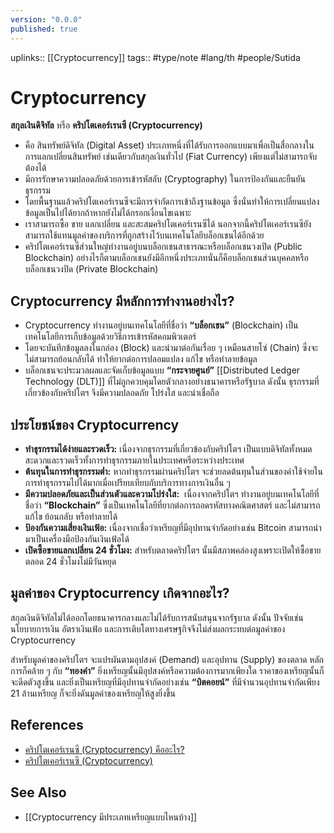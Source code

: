 ```yaml
---
version: "0.0.0"
published: true
---
```

uplinks:: [[Cryptocurrency]]
tags:: #type/note #lang/th #people/Sutida

# Cryptocurrency
**สกุลเงินดิจิทัล** หรือ **คริปโตเคอร์เรนซี (Cryptocurrency)** 
- คือ สินทรัพย์ดิจิทัล (Digital Asset) ประเภทหนึ่งที่ได้รับการออกแบบมาเพื่อเป็นสื่อกลางในการแลกเปลี่ยนสินทรัพย์ เช่นเดียวกับสกุลเงินทั่วไป (Fiat Currency) เพียงแต่ไม่สามารถจับต้องได้
- มีการรักษาความปลอดภัยด้วยการเข้ารหัสลับ (Cryptography) ในการป้องกันและยืนยันธุรกรรม 
- โดยพื้นฐานแล้วคริปโตเคอร์เรนซีจะมีการจำกัดการเข้าถึงฐานข้อมูล ซึ่งนั่นทำให้การเปลี่ยนแปลงข้อมูลเป็นไปได้ยากถ้าหากยังไม่ได้กรอกเงื่อนไขเฉพาะ
- เราสามารถซื้อ ขาย แลกเปลี่ยน และสะสมคริปโตเคอร์เรนซีได้                 นอกจากนี้คริปโตเคอร์เรนซียังสามารถใช้แทนมูลค่าของบริการที่ถูกสร้างไว้บนเทคโนโลยีบล็อกเชนได้อีกด้วย
- คริปโตเคอร์เรนซีส่วนใหญ่ทำงานอยู่บนบล็อกเชนสาธารณะหรือบล็อกเชนวงเปิด (Public Blockchain) อย่างไรก็ตามบล็อกเชนยังมีอีกหนึ่งประเภทนั่นก็คือบล็อกเชนส่วนบุคคลหรือบล็อกเชนวงปิด (Private Blockchain)

## Cryptocurrency มีหลักการทำงานอย่างไร?
- Cryptocurrency ทำงานอยู่บนเทคโนโลยีที่ชื่อว่า **“บล็อกเชน”** (Blockchain) เป็นเทคโนโลยีการเก็บข้อมูลด้วยวิธีการเข้ารหัสคอมพิวเตอร์ 
- โดยจะบันทึกข้อมูลลงในกล่อง (Block) และนำมาต่อกันเรื่อย ๆ เหมือนสายโซ่ (Chain) ซึ่งจะไม่สามารถย้อนกลับได้ ทำให้ยากต่อการปลอมแปลง แก้ไข หรือทำลายข้อมูล
- บล็อกเชนจะประมวลผลและจัดเก็บข้อมูลแบบ **“กระจายศูนย์”** [[Distributed Ledger Technology (DLT)]] ที่ไม่ถูกควบคุมโดยตัวกลางอย่างธนาคารหรือรัฐบาล ดังนั้น ธุรกรรมที่เกี่ยวข้องกับคริปโตฯ จึงมีความปลอดภัย โปร่งใส และน่าเชื่อถือ

## ประโยชน์ของ Cryptocurrency
-   **ทำธุรกรรมได้ง่ายและรวดเร็ว:** เนื่องจากธุรกรรมที่เกี่ยวข้องกับคริปโตฯ เป็นแบบดิจิทัลทั้งหมด สะดวกและรวดเร็วทั้งการทำธุรกรรมภายในประเทศหรือระหว่างประเทศ
-   **ต้นทุนในการทำธุรกรรมต่ำ:** หากทำธุรกรรมผ่านคริปโตฯ จะช่วยลดต้นทุนในส่วนของค่าใช้จ่ายในการทำธุรกรรมไปได้มากเมื่อเปรียบเทียบกับบริการทางการเงินอื่น ๆ
-   **มีความปลอดภัยและเป็นส่วนตัวและความโปร่งใส:**  เนื่องจากคริปโตฯ ทำงานอยู่บนเทคโนโลยีที่ชื่อว่า **“Blockchain”** ซึ่งเป็นเทคโนโลยีที่ยากต่อการถอดรหัสทางคณิตศาสตร์ และไม่สามารถแก้ไข ย้อนกลับ หรือทำลายได้
-   **ป้องกันความเสี่ยงเงินเฟ้อ:** เนื่องจากเชื่อว่าเหรียญที่มีอุปทานจำกัดอย่างเช่น Bitcoin สามารถนำมาเป็นเครื่องมือป้องกันเงินเฟ้อได้
-   **เปิดซื้อขายแลกเปลี่ยน 24 ชั่วโมง:** สำหรับตลาดคริปโตฯ นั้นมีสภาพคล่องสูงเพราะเปิดให้ซื้อขายตลอด 24 ชั่วโมงไม่มีวันหยุด

## มูลค่าของ Cryptocurrency เกิดจากอะไร?
สกุลเงินดิจิทัลไม่ได้ออกโดยธนาคารกลางและไม่ได้รับการสนับสนุนจากรัฐบาล ดังนั้น ปัจจัยเช่น นโยบายการเงิน อัตราเงินเฟ้อ และการเติบโตทางเศรษฐกิจจึงไม่ส่งผลกระทบต่อมูลค่าของ Cryptocurrency

สำหรับมูลค่าของคริปโตฯ จะแปรผันตามอุปสงค์ (Demand) และอุปทาน (Supply) ของตลาด หลักการก็คล้าย ๆ กับ **“ทองคำ”** ยิ่งเหรียญนั้นมีอุปสงค์หรือความต้องการมากเพียงใด ราคาของเหรียญนั้นก็จะดีดตัวสูงขึ้น และยิ่งเป็นเหรียญที่มีอุปทานจำกัดอย่างเช่น **“บิตคอยน์”** ที่มีจำนวนอุปทานจำกัดเพียง 21 ล้านเหรียญ ก็จะยิ่งดันมูลค่าของเหรียญให้สูงยิ่งขึ้น

## References
- [คริปโตเคอร์เรนซี (Cryptocurrency) คืออะไร?](https://www.finnomena.com/planet46/what-is-cryptocurrency/#h-9)
- [คริปโตเคอร์เรนซี (Cryptocurrency)](https://zipmex.com/th/learn/what-is-cryptocurrency/)

## See Also
- [[Cryptocurrency  มีประเภทเหรียญแบบไหนบ้าง]]






